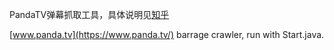 PandaTV弹幕抓取工具，具体说明见[知乎](https://www.zhihu.com/question/38807641/answer/84007935)

[www.panda.tv](https://www.panda.tv/) barrage crawler, run with Start.java.